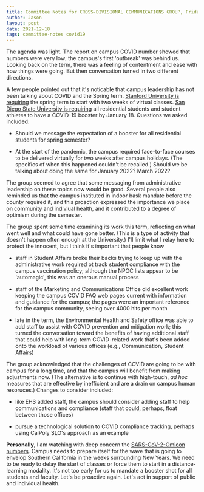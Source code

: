 ```yaml
---
title: Committee Notes for CROSS-DIVISIONAL COMMUNICATIONS GROUP, Friday, December 17, 2021
author: Jason
layout: post
date: 2021-12-18
tags: committee-notes covid19
---
```


The agenda was light.  The report on campus COVID number showed that numbers were very low; the campus's first 'outbreak' was behind us.  Looking back on the term, there was a feeling of contentment and ease with how things were going.  But then conversation turned in two different directions.

A few people pointed out that it's noticable that campus leadership has not been talking about COVID and the Spring term.  [Stanford University is requiring](https://news.stanford.edu/report/2021/12/16/first-two-weeks-winter-classes/) the spring term to start with two weeks of virtual classes.  [San Diego State University is requiring](https://www.nbcsandiego.com/news/local/sdsu-student-athletes-on-campus-residents-must-get-covid-19-booster-by-spring-semester/2819969/) all residential students and student athletes to have a COVID-19 booster by January 18.  Questions we asked included:

* Should we message the expectation of a booster for all residential students for spring semester?  

* At the start of the pandemic, the campus required face-to-face courses to be delivered virtually for two weeks after campus holidays.  (The specifics of when this happened couldn't be recalled.)  Should we be talking about doing the same for January 2022?  March 2022?

The group seemed to agree that some messaging from administrative leadership on these topics now would be good.  Several people also reminded us that the campus instituted in indoor bask mandate before the county required it, and this proaction expressed the importance we place on community and indiviual health, and it contributed to a degree of optimism during the semester.

The group spent some time examining its work this term, reflecting on what went well and what could have gone better.  (This is a type of activity that doesn't happen often enough at the University.)  I'll limit what I relay here to protect the innocent, but I think it's important that people know

* staff in Student Affairs broke their backs trying to keep up with the administrative work required ot track student compliance with the campus vaccination policy; although the NPOC lists appear to be 'automagic', this was an onerous manual process

* staff of the Marketing and Communications Office did excellent work keeping the campus COVID FAQ web pages current with information and guidance for the campus; the pages were an important reference for the campus community, seeing over 4000 hits per month

* late in the term, the Environmental Health and Safety office was able to add staff to assist with COVID prevention and mitigation work; this turned the conversation toward the benefits of having additional staff that could help with long-term COVID-related work that's been added onto the workload of various offices (e.g., Communication, Student Affairs)

The group acknowledged that the challenges of COVID are going to be with campus for a long time, and that the campus will benefit from making adjustments now.  (The alternative is to continue with high-touch, *ad hoc* measures that are effective by inefficient and are a drain on campus human resoruces.)  Changes to consider included:

* like EHS added staff, the campus should consider adding staff to help communications and compliance (staff that could, perhaps, float between those offices)

* pursue a technological solution to COVID compliance tracking, perhaps using CalPoly SLO's approach as an example

**Personally**, I am watching with deep concern the [SARS-CoV-2-Omicon numbers](https://covid.cdc.gov/covid-data-tracker/#variant-proportions).  Campus needs to prepare itself for the wave that is going to envelop Southern California in the weeks surrounding New Years.  We need to be ready to delay the start of classes or force them to start in a distance-learning modality.  It's not too early for us to mandate a booster shot for all students and faculty.  Let's be proactive again.  Let's act in support of public and individual health.


